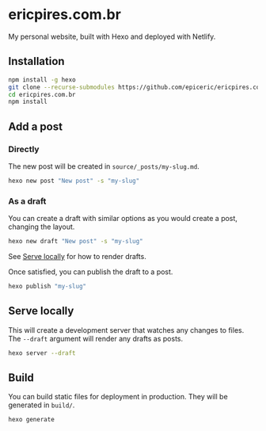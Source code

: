 # ericpires.com.br

My personal website, built with Hexo and deployed with Netlify.

## Installation

```sh
npm install -g hexo
git clone --recurse-submodules https://github.com/epiceric/ericpires.com.br
cd ericpires.com.br
npm install
```

## Add a post

### Directly

The new post will be created in `source/_posts/my-slug.md`.

```sh
hexo new post "New post" -s "my-slug"
```

### As a draft

You can create a draft with similar options as you would create a post, changing the layout.

```sh
hexo new draft "New post" -s "my-slug"
```

See [Serve locally](#serve-locally) for how to render drafts.

Once satisfied, you can publish the draft to a post.

```sh
hexo publish "my-slug"
```

## Serve locally

This will create a development server that watches any changes to files. The `--draft` argument will render any drafts as posts.

```sh
hexo server --draft
```

## Build

You can build static files for deployment in production. They will be generated in `build/`.

```sh
hexo generate
```

